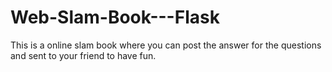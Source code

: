 # Web-Slam-Book---Flask
This is a online slam book where you can post the answer for the questions and sent to your friend to have fun.
